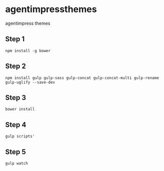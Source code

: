 # agentimpressthemes

agentimpress themes

## Step 1

`npm install -g bower`

## Step 2

`npm install gulp gulp-sass gulp-concat gulp-concat-multi gulp-rename gulp-uglify --save-dev`

## Step 3

`bower install`

## Step 4

`gulp scripts'`

## Step 5

`gulp watch`
